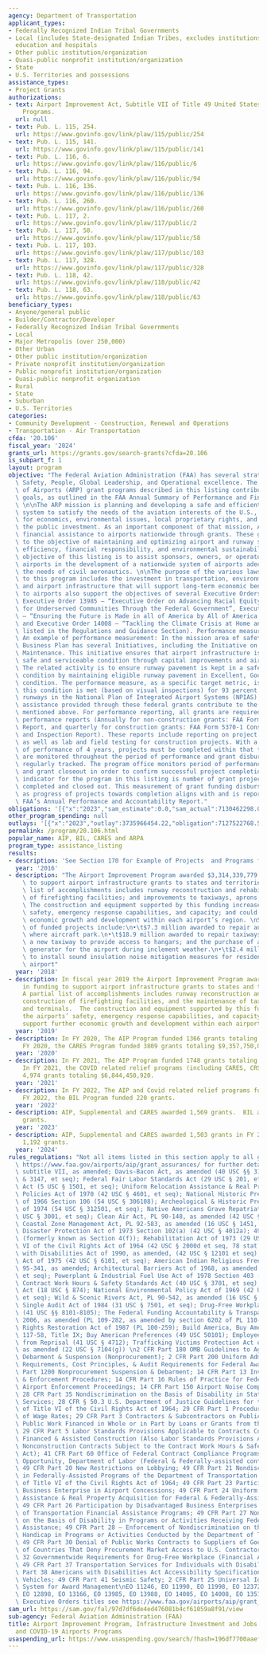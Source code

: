 ```yaml
---
agency: Department of Transportation
applicant_types:
- Federally Recognized Indian Tribal Governments
- Local (includes State-designated Indian Tribes, excludes institutions of higher
  education and hospitals
- Other public institution/organization
- Quasi-public nonprofit institution/organization
- State
- U.S. Territories and possessions
assistance_types:
- Project Grants
authorizations:
- text: Airport Improvement Act, Subtitle VII of Title 49 United States Code, Aviation
    Programs.
  url: null
- text: Pub. L. 115, 254.
  url: https://www.govinfo.gov/link/plaw/115/public/254
- text: Pub. L. 115, 141.
  url: https://www.govinfo.gov/link/plaw/115/public/141
- text: Pub. L. 116, 6.
  url: https://www.govinfo.gov/link/plaw/116/public/6
- text: Pub. L. 116, 94.
  url: https://www.govinfo.gov/link/plaw/116/public/94
- text: Pub. L. 116, 136.
  url: https://www.govinfo.gov/link/plaw/116/public/136
- text: Pub. L. 116, 260.
  url: https://www.govinfo.gov/link/plaw/116/public/260
- text: Pub. L. 117, 2.
  url: https://www.govinfo.gov/link/plaw/117/public/2
- text: Pub. L. 117, 58.
  url: https://www.govinfo.gov/link/plaw/117/public/58
- text: Pub. L. 117, 103.
  url: https://www.govinfo.gov/link/plaw/117/public/103
- text: Pub. L. 117, 328.
  url: https://www.govinfo.gov/link/plaw/117/public/328
- text: Pub. L. 118, 42.
  url: https://www.govinfo.gov/link/plaw/118/public/42
- text: Pub. L. 118, 63.
  url: https://www.govinfo.gov/link/plaw/118/public/63
beneficiary_types:
- Anyone/general public
- Builder/Contractor/Developer
- Federally Recognized Indian Tribal Governments
- Local
- Major Metropolis (over 250,000)
- Other Urban
- Other public institution/organization
- Private nonprofit institution/organization
- Public nonprofit institution/organization
- Quasi-public nonprofit organization
- Rural
- State
- Suburban
- U.S. Territories
categories:
- Community Development - Construction, Renewal and Operations
- Transportation - Air Transportation
cfda: '20.106'
fiscal_year: '2024'
grants_url: https://grants.gov/search-grants?cfda=20.106
is_subpart_f: 1
layout: program
objective: "The Federal Aviation Administration (FAA) has several strategic goals:\
  \ Safety, People, Global Leadership, and Operational excellence. The FAA Office\
  \ of Airports (ARP) grant programs described in this listing contribute to these\
  \ goals, as outlined in the FAA Annual Summary of Performance and Financial Information.\
  \ \n\nThe ARP mission is planning and developing a safe and efficient national airports\
  \ system to satisfy the needs of the aviation interests of the U.S., with considerations\
  \ for economics, environmental issues, local proprietary rights, and safeguarding\
  \ the public investment. As an important component of that mission, ARP provides\
  \ financial assistance to airports nationwide through grants. These grants contribute\
  \ to the objective of maintaining and optimizing airport and runway safety, capacity,\
  \ efficiency, financial responsibility, and environmental sustainability. The program\
  \ objective of this listing is to assist sponsors, owners, or operators of public-use\
  \ airports in the development of a nationwide system of airports adequate to meet\
  \ the needs of civil aeronautics. \n\nThe purpose of the various laws applicable\
  \ to this program includes the investment in transportation, environmental protection,\
  \ and airport infrastructure that will support long-term economic benefits. Grants\
  \ to airports also support the objectives of several Executive Orders, including\
  \ Executive Order 13985 – “Executive Order on Advancing Racial Equity and Support\
  \ for Underserved Communities Through the Federal Government”, Executive Order 14005\
  \ – “Ensuring the Future is Made in all of America by All of America’s Workers”,\
  \ and Executive Order 14008 – “Tackling the Climate Crisis at Home and Abroad” (as\
  \ listed in the Regulations and Guidance Section). Performance measurement and reporting.\
  \ An example of performance measurement: In the mission area of safety, the FAA\
  \ Business Plan has several Initiatives, including the Initiative on Runway Pavement\
  \ Maintenance. This initiative ensures that airport infrastructure is kept in a\
  \ safe and serviceable condition through capital improvements and airport inspections.\
  \ The related activity is to ensure runway pavement is kept in a safe and serviceable\
  \ condition by maintaining eligible runway pavement in Excellent, Good, or Fair\
  \ condition. The performance measure, as a specific target metric, is ensuring that\
  \ this condition is met (based on visual inspections) for 93 percent of the paved\
  \ runways in the National Plan of Integrated Airport Systems (NPIAS). The financial\
  \ assistance provided through these federal grants contribute to the capital improvements\
  \ mentioned above. For performance reporting, all grants are required to submit\
  \ performance reports (Annually for non-construction grants: FAA Form 5100-140 Performance\
  \ Report, and quarterly for construction grants: FAA Form 5370-1 Construction Progress\
  \ and Inspection Report). These reports include reporting on project milestone goals\
  \ as well as lab and field testing for construction projects. With a standard period\
  \ of performance of 4 years, projects must be completed within that timeframe. Projects\
  \ are monitored throughout the period of performance and grant disbursements are\
  \ regularly tracked. The program office monitors period of performance expirations\
  \ and grant closeout in order to confirm successful project completion. A key performance\
  \ indicator for the program in this listing is number of grant projects successfully\
  \ completed and closed out. This measurement of grant funding disbursement as well\
  \ as progress of projects towards completion aligns with and is reported on in the\
  \ FAA’s Annual Performance and Accountability Report."
obligations: '[{"x":"2023","sam_estimate":0.0,"sam_actual":7130462298.0,"usa_spending_actual":6956122533.07},{"x":"2024","sam_estimate":0.0,"sam_actual":6853008589.0,"usa_spending_actual":6667887242.73},{"x":"2025","sam_estimate":0.0,"sam_actual":8498137057.0,"usa_spending_actual":0.0}]'
other_program_spending: null
outlays: '[{"x":"2023","outlay":3735966454.22,"obligation":7127522768.59},{"x":"2024","outlay":506084032.74,"obligation":6791236549.19},{"x":"2025","outlay":0.0,"obligation":0.0}]'
permalink: /program/20.106.html
popular_name: AIP, BIL, CARES and ARPA
program_type: assistance_listing
results:
- description: 'See Section 170 for Example of Projects  and Programs for 2016. '
  year: '2016'
- description: "The Airport Improvement Program awarded $3,314,339,779 in funding\
    \ to support airport infrastructure grants to states and territories. A partial\
    \ list of accomplishments includes runway reconstruction and rehabilitation; construction\
    \ of firefighting facilities; and improvements to taxiways, aprons, and terminals.\
    \ The construction and equipment supported by this funding increases the airports’\
    \ safety, emergency response capabilities, and capacity; and could support further\
    \ economic growth and development within each airport’s region. \nSome examples\
    \ of funded projects include:\n•\t$7.3 million awarded to repair an airport apron\
    \ where aircraft park.\n•\t$18.9 million awarded to repair taxiways and construct\
    \ a new taxiway to provide access to hangars; and the purchase of an emergency\
    \ generator for the airport during inclement weather.\n•\t$2.4 million awarded\
    \ to install sound insulation noise mitigation measures for residences near the\
    \ airport"
  year: '2018'
- description: In fiscal year 2019 the Airport Improvement Program awarded $3,589,788,190
    in funding to support airport infrastructure grants to states and territories.
    A partial list of accomplishments includes runway reconstruction and rehabilitation,
    construction of firefighting facilities, and the maintenance of taxiways, aprons,
    and terminals.  The construction and equipment supported by this funding increase
    the airports’ safety, emergency response capabilities, and capacity, and could
    support further economic growth and development within each airport’s region.
  year: '2019'
- description: In FY 2020, The AIP Program funded 1366 grants totaling $4,317,970,954.  In
    FY 2020, the CARES Program funded 3809 grants totaling $9,357,750,068.
  year: '2020'
- description: In FY 2021, The AIP Program funded 1748 grants totaling $3,690,362,301.
    In FY 2021, the COVID related relief programs (including CARES, CRSSA, ARPA) funded
    4,974 grants totaling $6,844,450,920.
  year: '2021'
- description: In FY 2022, The AIP and Covid related relief programs funded 3404 grants.  In
    FY 2022, the BIL Program funded 220 grants.
  year: '2022'
- description: AIP, Supplemental and CARES awarded 1,569 grants.  BIL awarded 965
    grants.
  year: '2023'
- description: AIP, Supplemental and CARES awarded 1,503 grants in FY 2024.  BIL awarded
    1,192 grants.
  year: '2024'
rules_regulations: "Not all items listed in this section apply to all grants – see\
  \ https://www.faa.gov/airports/aip/grant_assurances/ for further details.\n49 USC\
  \ subtitle VII, as amended; Davis-Bacon Act, as amended (40 USC §§ 3141-3144, 3146,\
  \ & 3147, et seq); Federal Fair Labor Standards Act (29 USC § 201, et seq); Hatch\
  \ Act (5 USC § 1501, et seq); Uniform Relocation Assistance & Real Property Acquisition\
  \ Policies Act of 1970 (42 USC § 4601, et seq); National Historic Preservation Act\
  \ of 1966 Section 106 (54 USC § 306108); Archeological & Historic Preservation Act\
  \ of 1974 (54 USC § 312501, et seq); Native Americans Grave Repatriation Act (25\
  \ USC § 3001, et seq); Clean Air Act, PL 90-148, as amended (42 USC § 7401, et seq);\
  \ Coastal Zone Management Act, PL 92-583, as amended (16 USC § 1451, et seq); Flood\
  \ Disaster Protection Act of 1973 Section 102(a) (42 USC § 4012a); 49 USC § 303,\
  \ (formerly known as Section 4(f)); Rehabilitation Act of 1973 (29 USC § 794); Title\
  \ VI of the Civil Rights Act of 1964 (42 USC § 2000d et seq, 78 stat. 252); Americans\
  \ with Disabilities Act of 1990, as amended, (42 USC § 12101 et seq); Age Discrimination\
  \ Act of 1975 (42 USC § 6101, et seq); American Indian Religious Freedom Act, PL\
  \ 95-341, as amended; Architectural Barriers Act of 1968, as amended (42 USC § 4151,\
  \ et seq); Powerplant & Industrial Fuel Use Act of 1978 Section 403 (42 USC § 8373);\
  \ Contract Work Hours & Safety Standards Act (40 USC § 3701, et seq); Copeland Anti-kickback\
  \ Act (18 USC § 874); National Environmental Policy Act of 1969 (42 USC § 4321,\
  \ et seq); Wild & Scenic Rivers Act, PL 90-542, as amended (16 USC § 1271, et seq);\
  \ Single Audit Act of 1984 (31 USC § 7501, et seq); Drug-Free Workplace Act of 1988\
  \ (41 USC §§ 8101-8105); The Federal Funding Accountability & Transparency Act of\
  \ 2006, as amended (PL 109-282, as amended by section 6202 of PL 110-252); Civil\
  \ Rights Restoration Act of 1987 (PL 100-259); Build America, Buy America Act, PL\
  \ 117-58, Title IX; Buy American Preferences (49 USC 50101); Employee Protection\
  \ from Reprisal (41 USC § 4712); Trafficking Victims Protection Act of 2000 (TVPA),\
  \ as amended (22 USC § 7104(g)) \n2 CFR Part 180 OMB Guidelines to Agencies on Governmentwide\
  \ Debarment & Suspension (Nonprocurement); 2 CFR Part 200 Uniform Administrative\
  \ Requirements, Cost Principles, & Audit Requirements for Federal Awards; 2 CFR\
  \ Part 1200 Nonprocurement Suspension & Debarment; 14 CFR Part 13 Investigative\
  \ & Enforcement Procedures; 14 CFR Part 16 Rules of Practice for Federally-Assisted\
  \ Airport Enforcement Proceedings; 14 CFR Part 150 Airport Noise Compatibility Planning;\
  \ 28 CFR Part 35 Nondiscrimination on the Basis of Disability in State & Local Government\
  \ Services; 28 CFR § 50.3 U.S. Department of Justice Guidelines for the Enforcement\
  \ of Title VI of the Civil Rights Act of 1964; 29 CFR Part 1 Procedures for Predetermination\
  \ of Wage Rates; 29 CFR Part 3 Contractors & Subcontractors on Public Building or\
  \ Public Work Financed in Whole or in Part by Loans or Grants from the United States;\
  \ 29 CFR Part 5 Labor Standards Provisions Applicable to Contracts Covering Federally\
  \ Financed & Assisted Construction (Also Labor Standards Provisions Applicable to\
  \ Nonconstruction Contracts Subject to the Contract Work Hours & Safety Standards\
  \ Act); 41 CFR Part 60 Office of Federal Contract Compliance Programs, Equal Employment\
  \ Opportunity, Department of Labor (Federal & Federally-assisted contracting requirements);\
  \ 49 CFR Part 20 New Restrictions on Lobbying; 49 CFR Part 21 Nondiscrimination\
  \ in Federally-Assisted Programs of the Department of Transportation - Effectuation\
  \ of Title VI of the Civil Rights Act of 1964; 49 CFR Part 23 Participation by Disadvantage\
  \ Business Enterprise in Airport Concessions; 49 CFR Part 24 Uniform Relocation\
  \ Assistance & Real Property Acquisition for Federal & Federally-Assisted Programs;\
  \ 49 CFR Part 26 Participation by Disadvantaged Business Enterprises in Department\
  \ of Transportation Financial Assistance Programs; 49 CFR Part 27 Nondiscrimination\
  \ on the Basis of Disability in Programs or Activities Receiving Federal Financial\
  \ Assistance; 49 CFR Part 28 – Enforcement of Nondiscrimination on the Basis of\
  \ Handicap in Programs or Activities Conducted by the Department of Transportation;\
  \ 49 CFR Part 30 Denial of Public Works Contracts to Suppliers of Goods & Services\
  \ of Countries That Deny Procurement Market Access to U.S. Contractors; 49 CFR Part\
  \ 32 Governmentwide Requirements for Drug-Free Workplace (Financial Assistance);\
  \ 49 CFR Part 37 Transportation Services for Individuals with Disabilities; 49 CFR\
  \ Part 38 Americans with Disabilities Act Accessibility Specifications for Transportation\
  \ Vehicles; 49 CFR Part 41 Seismic Safety; 2 CFR Part 25 Universal Identified &\
  \ System for Award Management\nEO 11246, EO 11990, EO 11998, EO 12372, EO 12699,\
  \ EO 12898, EO 13166, EO 13985, EO 13988, EO 14005, EO 14008, EO 13513.  For full\
  \ Executive Orders titles see https://www.faa.gov/airports/aip/grant_assurances/."
sam_url: https://sam.gov/fal/97d7df6de4ed476081b4cf61059a8f91/view
sub-agency: Federal Aviation Administration (FAA)
title: Airport Improvement Program, Infrastructure Investment and Jobs Act Programs,
  and COVID-19 Airports Programs
usaspending_url: https://www.usaspending.gov/search/?hash=196df7700aaef23af704fded26495157
---
```

